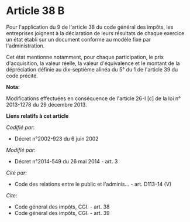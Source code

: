 # Article 38 B

Pour l'application du 9 de l'article 38 du code général des impôts, les entreprises joignent à la déclaration de leurs
résultats de chaque exercice un état établi sur un document conforme au modèle fixé par l'administration. 

Cet état mentionne notamment, pour chaque participation, le prix d'acquisition, la valeur réelle, la valeur d'équivalence et
le montant de la dépréciation définie au dix-septième alinéa du 5° du 1 de l'article 39 du code précité.

**Nota:**

Modifications effectuées en conséquence de l'article 26-I [c] de la loi n° 2013-1278 du 29 décembre 2013.

**Liens relatifs à cet article**

_Codifié par_:

  - Décret n°2002-923 du 6 juin 2002

_Modifié par_:

  - Décret n°2014-549 du 26 mai 2014 - art. 3

_Cité par_:

  - Code des relations entre le public et l'adminis... - art. D113-14 (V)

_Cite_:

  - Code général des impôts, CGI. - art. 38
  - Code général des impôts, CGI. - art. 39
